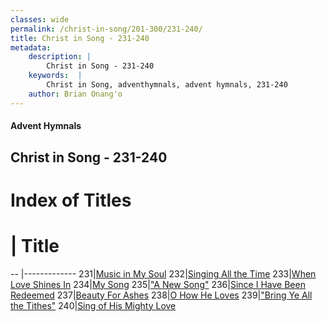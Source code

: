 ```yaml
---
classes: wide
permalink: /christ-in-song/201-300/231-240/
title: Christ in Song - 231-240
metadata:
    description: |
        Christ in Song - 231-240
    keywords:  |
        Christ in Song, adventhymnals, advent hymnals, 231-240
    author: Brian Onang'o
---
```


#### Advent Hymnals
## Christ in Song - 231-240

# Index of Titles
# | Title                        
-- |-------------
231|[Music in My Soul](/christ-in-song/201-300/231-240/Music-in-My-Soul)
232|[Singing All the Time](/christ-in-song/201-300/231-240/Singing-All-the-Time)
233|[When Love Shines In](/christ-in-song/201-300/231-240/When-Love-Shines-In)
234|[My Song](/christ-in-song/201-300/231-240/My-Song)
235|["A New Song"](/christ-in-song/201-300/231-240/"A-New-Song")
236|[Since I Have Been Redeemed](/christ-in-song/201-300/231-240/Since-I-Have-Been-Redeemed)
237|[Beauty For Ashes](/christ-in-song/201-300/231-240/Beauty-For-Ashes)
238|[O How He Loves](/christ-in-song/201-300/231-240/O-How-He-Loves)
239|["Bring Ye All the Tithes"](/christ-in-song/201-300/231-240/"Bring-Ye-All-the-Tithes")
240|[Sing of His Mighty Love](/christ-in-song/201-300/231-240/Sing-of-His-Mighty-Love)